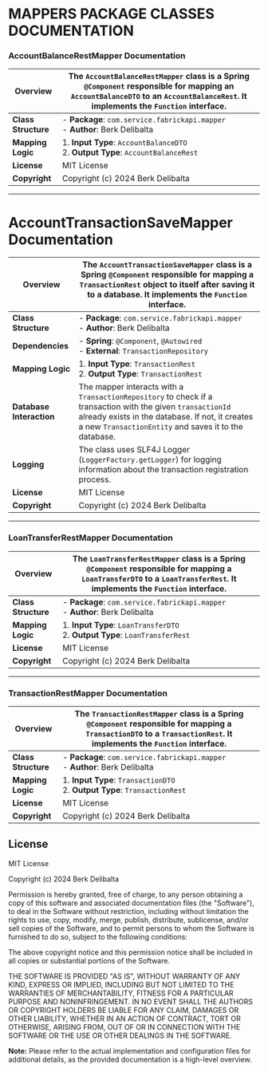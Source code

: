 # MAPPERS PACKAGE CLASSES DOCUMENTATION

### AccountBalanceRestMapper Documentation

| **Overview** | The `AccountBalanceRestMapper` class is a Spring `@Component` responsible for mapping an `AccountBalanceDTO` to an `AccountBalanceRest`. It implements the `Function` interface. |
| --- | --- |
| **Class Structure** | - **Package**: `com.service.fabrickapi.mapper`<br>- **Author**: Berk Delibalta |
| **Mapping Logic** | 1. **Input Type**: `AccountBalanceDTO`<br>2. **Output Type**: `AccountBalanceRest` |
| **License** | MIT License |
| **Copyright** | Copyright (c) 2024 Berk Delibalta |

---

# AccountTransactionSaveMapper Documentation

| **Overview** | The `AccountTransactionSaveMapper` class is a Spring `@Component` responsible for mapping a `TransactionRest` object to itself after saving it to a database. It implements the `Function` interface. |
| --- | --- |
| **Class Structure** | - **Package**: `com.service.fabrickapi.mapper`<br>- **Author**: Berk Delibalta |
| **Dependencies** | - **Spring**: `@Component`, `@Autowired`<br>- **External**: `TransactionRepository` |
| **Mapping Logic** | 1. **Input Type**: `TransactionRest`<br>2. **Output Type**: `TransactionRest` |
| **Database Interaction** | The mapper interacts with a `TransactionRepository` to check if a transaction with the given `transactionId` already exists in the database. If not, it creates a new `TransactionEntity` and saves it to the database. |
| **Logging** | The class uses SLF4J Logger (`LoggerFactory.getLogger`) for logging information about the transaction registration process. |
| **License** | MIT License |
| **Copyright** | Copyright (c) 2024 Berk Delibalta |

---

### LoanTransferRestMapper Documentation

| **Overview** | The `LoanTransferRestMapper` class is a Spring `@Component` responsible for mapping a `LoanTransferDTO` to a `LoanTransferRest`. It implements the `Function` interface. |
| --- | --- |
| **Class Structure** | - **Package**: `com.service.fabrickapi.mapper`<br>- **Author**: Berk Delibalta |
| **Mapping Logic** | 1. **Input Type**: `LoanTransferDTO`<br>2. **Output Type**: `LoanTransferRest` |
| **License** | MIT License |
| **Copyright** | Copyright (c) 2024 Berk Delibalta |

---

### TransactionRestMapper Documentation

| **Overview** | The `TransactionRestMapper` class is a Spring `@Component` responsible for mapping a `TransactionDTO` to a `TransactionRest`. It implements the `Function` interface. |
| --- | --- |
| **Class Structure** | - **Package**: `com.service.fabrickapi.mapper`<br>- **Author**: Berk Delibalta |
| **Mapping Logic** | 1. **Input Type**: `TransactionDTO`<br>2. **Output Type**: `TransactionRest` |
| **License** | MIT License |
| **Copyright** | Copyright (c) 2024 Berk Delibalta |

## License

MIT License

Copyright (c) 2024 Berk Delibalta

Permission is hereby granted, free of charge, to any person obtaining a copy
of this software and associated documentation files (the "Software"), to deal
in the Software without restriction, including without limitation the rights
to use, copy, modify, merge, publish, distribute, sublicense, and/or sell
copies of the Software, and to permit persons to whom the Software is
furnished to do so, subject to the following conditions:

The above copyright notice and this permission notice shall be included in
all copies or substantial portions of the Software.

THE SOFTWARE IS PROVIDED "AS IS", WITHOUT WARRANTY OF ANY KIND, EXPRESS OR
IMPLIED, INCLUDING BUT NOT LIMITED TO THE WARRANTIES OF MERCHANTABILITY,
FITNESS FOR A PARTICULAR PURPOSE AND NONINFRINGEMENT. IN NO EVENT SHALL THE
AUTHORS OR COPYRIGHT HOLDERS BE LIABLE FOR ANY CLAIM, DAMAGES OR OTHER
LIABILITY, WHETHER IN AN ACTION OF CONTRACT, TORT OR OTHERWISE, ARISING FROM,
OUT OF OR IN CONNECTION WITH THE SOFTWARE OR THE USE OR OTHER DEALINGS IN
THE SOFTWARE.

**Note:** Please refer to the actual implementation and configuration files for additional details, as the provided documentation is a high-level overview.